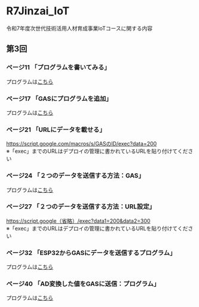 # R7Jinzai_IoT
令和7年度次世代技術活用人材育成事業IoTコースに関する内容
## 第3回
### ページ11 「プログラムを書いてみる」
プログラムは[こちら](https://github.com/Sangise/R7Jinzai_IoT/blob/main/%E7%AC%AC3%E5%9B%9E/page11.gs)
### ページ17 「GASにプログラムを追加」
プログラムは[こちら](https://github.com/Sangise/R7Jinzai_IoT/blob/main/%E7%AC%AC3%E5%9B%9E/page17.gs)
### ページ21 「URLにデータを載せる」
https://script.google.com/macros/s/GASのID/exec?data=200
<br> ※「exec」までのURLはデプロイの管理に書かれているURLを貼り付けてください
### ページ24 「２つのデータを送信する方法：GAS」
プログラムは[こちら](https://github.com/Sangise/R7Jinzai_IoT/blob/main/%E7%AC%AC3%E5%9B%9E/page24.gs)
### ページ27 「２つのデータを送信する方法：URL設定」
https://script.google（省略）/exec?data1=200&data2=300
<br> ※「exec」までのURLはデプロイの管理に書かれているURLを貼り付けてください
### ページ32 「ESP32からGASにデータを送信するプログラム」
プログラムは[こちら](https://github.com/Sangise/R7Jinzai_IoT/blob/main/%E7%AC%AC3%E5%9B%9E/page32.ino)
### ページ40 「AD変換した値をGASに送信：プログラム」
プログラムは[こちら](https://github.com/Sangise/R7Jinzai_IoT/blob/main/%E7%AC%AC3%E5%9B%9E/page40.ino)
